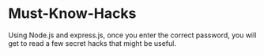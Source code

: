 # Must-Know-Hacks
Using Node.js and express.js, once you enter the correct password, you will get to read a few secret hacks that might be useful.
